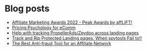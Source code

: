 # Blog posts
<!-- BLOG-POST-LIST:START -->
- [Affiliate Marketing Awards 2022 - Peak Awards by affLIFT!](https://afflift.com/f/threads/affiliate-marketing-awards-2022-peak-awards-by-afflift.9939/)
- [Pricing Psychology for eComm](https://afflift.com/f/threads/pricing-psychology-for-ecomm.7374/)
- [Help with tracking PropellerAds/Zeydoo across landing pages](https://afflift.com/f/threads/help-with-tracking-propellerads-zeydoo-across-landing-pages.10019/)
- [Track and Rip Protected Landing pages, When spytools Fail to!!](https://afflift.com/f/threads/track-and-rip-protected-landing-pages-when-spytools-fail-to.10006/)
- [The Best Anti-fraud Tool for an Affiliate Network](https://afflift.com/f/threads/the-best-anti-fraud-tool-for-an-affiliate-network.10014/)
<!-- BLOG-POST-LIST:END -->
